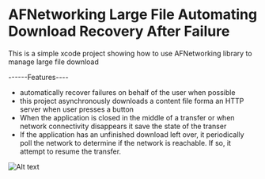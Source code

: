 # AFNetworking Large File Automating Download Recovery After Failure
This is a simple xcode project showing how to use AFNetworking library to manage large file download

------Features----
- automatically recover failures on behalf of the user when possible
- this project asynchronously downloads a content file forma an HTTP server when user presses a button
- When the application is closed in the middle of a transfer or when network connectivity disappears it save the state of the transer
- If the application has an unfinished download left over, it periodically poll the network to determine if the network is reachable.
If so, it attempt to resume the transfer.

![Alt text](/relative/path/to/img.jpg?raw=true "Optional Title")
